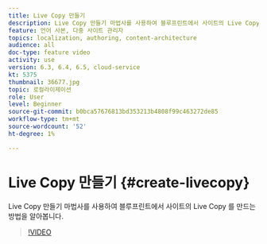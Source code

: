 ```yaml
---
title: Live Copy 만들기
description: Live Copy 만들기 마법사를 사용하여 블루프린트에서 사이트의 Live Copy 를 만드는 방법을 알아봅니다.
feature: 언어 사본, 다중 사이트 관리자
topics: localization, authoring, content-architecture
audience: all
doc-type: feature video
activity: use
version: 6.3, 6.4, 6.5, cloud-service
kt: 5375
thumbnail: 36677.jpg
topic: 로컬라이제이션
role: User
level: Beginner
source-git-commit: b0bca57676813bd353213b4808f99c463272de85
workflow-type: tm+mt
source-wordcount: '52'
ht-degree: 1%

---
```



# Live Copy 만들기 {#create-livecopy}

Live Copy 만들기 마법사를 사용하여 블루프린트에서 사이트의 Live Copy 를 만드는 방법을 알아봅니다.

>[!VIDEO](https://video.tv.adobe.com/v/36677?quality=12&learn=on)
